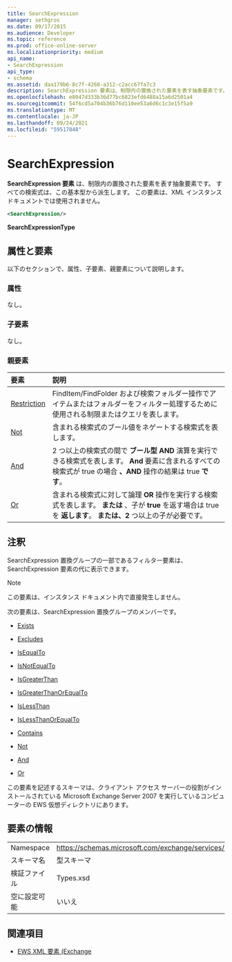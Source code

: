```yaml
---
title: SearchExpression
manager: sethgros
ms.date: 09/17/2015
ms.audience: Developer
ms.topic: reference
ms.prod: office-online-server
ms.localizationpriority: medium
api_name:
- SearchExpression
api_type:
- schema
ms.assetid: daa179b6-8c7f-4268-a312-c2acc67fa7c3
description: SearchExpression 要素は、制限内の置換された要素を表す抽象要素です。 すべての検索式は、この基本型から派生します。 この要素は、XML インスタンス ドキュメントでは使用されません。
ms.openlocfilehash: e8047d333b36d77bc6823efd6488a15a6d2501a4
ms.sourcegitcommit: 54f6cd5a704b36b76d110ee53a6d6c1c3e15f5a9
ms.translationtype: MT
ms.contentlocale: ja-JP
ms.lasthandoff: 09/24/2021
ms.locfileid: "59517848"
---
```

# <a name="searchexpression"></a>SearchExpression

**SearchExpression 要素** は、制限内の置換された要素を表す抽象要素です。 すべての検索式は、この基本型から派生します。 この要素は、XML インスタンス ドキュメントでは使用されません。 
  
```xml
<SearchExpression/>
```

 **SearchExpressionType**
## <a name="attributes-and-elements"></a>属性と要素

以下のセクションで、属性、子要素、親要素について説明します。
  
### <a name="attributes"></a>属性

なし。
  
### <a name="child-elements"></a>子要素

なし。
  
### <a name="parent-elements"></a>親要素

|**要素**|**説明**|
|:-----|:-----|
|[Restriction](restriction.md) <br/> |FindItem/FindFolder および検索フォルダー操作でアイテムまたはフォルダーをフィルター処理するために使用される制限またはクエリを表します。  <br/> |
|[Not](not.md) <br/> |含まれる検索式のブール値をネゲートする検索式を表します。  <br/> |
|[And](and.md) <br/> |2 つ以上の検索式の間で **ブール型 AND** 演算を実行できる検索式を表します。 **And** 要素に含まれるすべての検索式が true の場合 **、AND** 操作の結果は true **です**。  <br/> |
|[Or](or.md) <br/> |含まれる検索式に対して論理 **OR** 操作を実行する検索式を表します。 **または** 、子が **true** を返す場合は true を **返します**。 **または、2** つ以上の子が必要です。  <br/> |
   
## <a name="remarks"></a>注釈

SearchExpression 置換グループの一部であるフィルター要素は、SearchExpression 要素の代に表示できます。
  
> [!NOTE]
> この要素は、インスタンス ドキュメント内で直接発生しません。 
  
次の要素は、SearchExpression 置換グループのメンバーです。
  
- [Exists](exists.md)
    
- [Excludes](excludes.md)
    
- [IsEqualTo](isequalto.md)
    
- [IsNotEqualTo](isnotequalto.md)
    
- [IsGreaterThan](isgreaterthan.md)
    
- [IsGreaterThanOrEqualTo](isgreaterthanorequalto.md)
    
- [IsLessThan](islessthan.md)
    
- [IsLessThanOrEqualTo](islessthanorequalto.md)
    
- [Contains](contains.md)
    
- [Not](not.md)
    
- [And](and.md)
    
- [Or](or.md)
    
この要素を記述するスキーマは、クライアント アクセス サーバーの役割がインストールされている Microsoft Exchange Server 2007 を実行しているコンピューターの EWS 仮想ディレクトリにあります。
  
## <a name="element-information"></a>要素の情報

|||
|:-----|:-----|
|Namespace  <br/> |https://schemas.microsoft.com/exchange/services/2006/types  <br/> |
|スキーマ名  <br/> |型スキーマ  <br/> |
|検証ファイル  <br/> |Types.xsd  <br/> |
|空に設定可能  <br/> |いいえ  <br/> |
   
## <a name="see-also"></a>関連項目



- [EWS XML 要素 (Exchange](ews-xml-elements-in-exchange.md)

